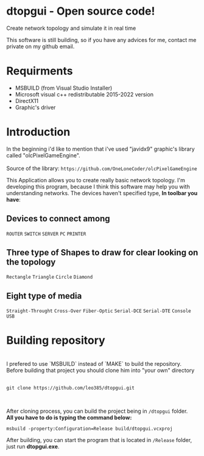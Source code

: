 # dtopgui - Open source code!
Create network topology and simulate it in real time

This software is still building, so if you have any advices for me, contact me private on my github email.

# Requirments
 <ul>
 <li>MSBUILD (from Visual Studio Installer)</li>
 <li>Microsoft visual c++ redistributable 2015-2022 version</li>
 <li>DirectX11</li>
 <li>Graphic's driver</li>
</ul>

# Introduction
In the beginning i'd like to mention that i've used "javidx9" graphic's library called "olcPixelGameEngine".
<br><br>Source of the library:
`https://github.com/OneLoneCoder/olcPixelGameEngine`

This Application allows you to create really basic network topology.
I'm developing this program, because I think this software may help you with understanding networks.
The devices haven't specified type, <b>In toolbar you have</b>:

## Devices to connect among
`ROUTER`
`SWITCH`
`SERVER`
`PC`
`PRINTER`

## Three type of Shapes to draw for clear looking on the topology
`Rectangle`
`Triangle`
`Circle`
`Diamond`

## Eight type of media
`Straight-Throught`
`Cross-Over`
`Fiber-Optic`
`Serial-DCE`
`Serial-DTE`
`Console`
`USB`

# Building repository
<br>
I prefered to use `MSBUILD` instead of `MAKE` to build the repository.<br>
Before building that project you should clone him into "your own" directory
<br><br>
<pre><code>git clone https://github.com/leo385/dtopgui.git</code></pre>
</br>

After cloning process, you can build the project being in ``/dtopgui`` folder.
<br><b>All you have to do is typing the command below:</b></br>
<pre><code>msbuild -property:Configuration=Release build/dtopgui.vcxproj</code></pre>

After building, you can start the program that is located in ``/Release`` folder,
just run <b>dtopgui.exe</b>.



